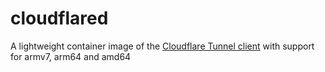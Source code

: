 # cloudflared
A lightweight container image of the [Cloudflare Tunnel client](https://github.com/cloudflare/cloudflared) with support for armv7, arm64 and amd64
